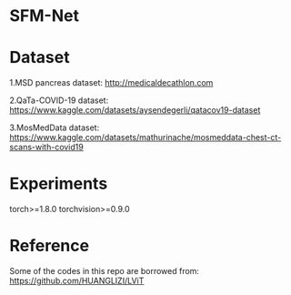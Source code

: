 # SFM-Net
# Dataset
1.MSD pancreas dataset: http://medicaldecathlon.com

2.QaTa-COVID-19 dataset: https://www.kaggle.com/datasets/aysendegerli/qatacov19-dataset

3.MosMedData dataset: https://www.kaggle.com/datasets/mathurinache/mosmeddata-chest-ct-scans-with-covid19
# Experiments
torch>=1.8.0
torchvision>=0.9.0
# Reference
Some of the codes in this repo are borrowed from:
https://github.com/HUANGLIZI/LViT
